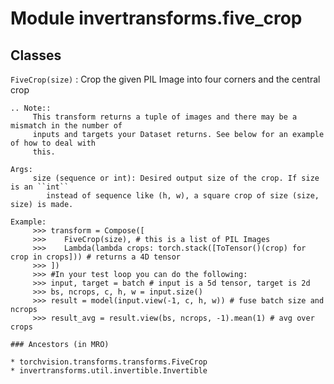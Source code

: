 Module invertransforms.five_crop
================================

Classes
-------

`FiveCrop(size)`
:   Crop the given PIL Image into four corners and the central crop
    
    .. Note::
         This transform returns a tuple of images and there may be a mismatch in the number of
         inputs and targets your Dataset returns. See below for an example of how to deal with
         this.
    
    Args:
         size (sequence or int): Desired output size of the crop. If size is an ``int``
            instead of sequence like (h, w), a square crop of size (size, size) is made.
    
    Example:
         >>> transform = Compose([
         >>>    FiveCrop(size), # this is a list of PIL Images
         >>>    Lambda(lambda crops: torch.stack([ToTensor()(crop) for crop in crops])) # returns a 4D tensor
         >>> ])
         >>> #In your test loop you can do the following:
         >>> input, target = batch # input is a 5d tensor, target is 2d
         >>> bs, ncrops, c, h, w = input.size()
         >>> result = model(input.view(-1, c, h, w)) # fuse batch size and ncrops
         >>> result_avg = result.view(bs, ncrops, -1).mean(1) # avg over crops

    ### Ancestors (in MRO)

    * torchvision.transforms.transforms.FiveCrop
    * invertransforms.util.invertible.Invertible